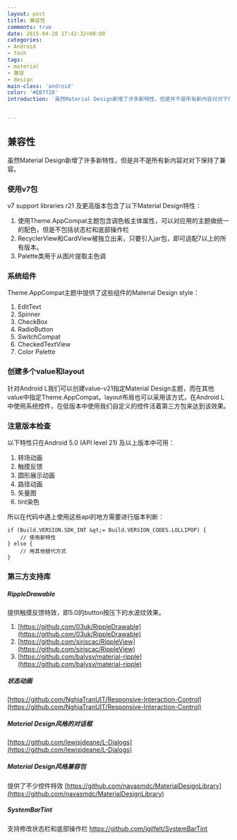 ```yaml
---
layout: post
title: 兼容性
comments: true
date: 2015-04-28 17:42:32+00:00
categories:
- Android
- Tech
tags:
- material
- 兼容
- design
main-class: 'android'
color: '#EB7728'
introduction: '虽然Material Design新增了许多新特性，但是并不是所有新内容对对下保持了兼容。'


---
```

## 兼容性


虽然Material Design新增了许多新特性，但是并不是所有新内容对对下保持了兼容。

### 使用v7包

v7 support libraries r21 及更高版本包含了以下Material Design特性：

1.  使用Theme.AppCompat主题包含调色板主体属性，可以对应用的主题做统一的配色，但是不包括状态栏和底部操作栏
2.  RecyclerView和CardView被独立出来，只要引入jar包，即可适配7以上的所有版本。
3.  Palette类用于从图片提取主色调

### 系统组件

Theme.AppCompat主题中提供了这些组件的Material Design style：

1.  EditText
2.  Spinner
3.  CheckBox
4.  RadioButton
5.  SwitchCompat
6.  CheckedTextView
7.  Color Palette

### 创建多个value和layout

针对Android L我们可以创建value-v21指定Material Design主题，而在其他value中指定Theme.AppCompat。layout布局也可以采用该方式，在Android L中使用系统控件，在低版本中使用我们自定义的控件活着第三方包来达到该效果。

### 注意版本检查

以下特性只在Android 5.0 (API level 21) 及以上版本中可用：

1.  转场动画
2.  触摸反馈
3.  圆形展示动画
4.  路径动画
5.  矢量图
6.  tint染色

所以在代码中遇上使用这些api的地方需要进行版本判断：

    if (Build.VERSION.SDK_INT &gt;= Build.VERSION_CODES.LOLLIPOP) {
        // 使用新特性
    } else {
        // 用其他替代方式
    }

### 第三方支持库

##### RippleDrawable

提供触摸反馈特效，即5.0的button按压下的水波纹效果。

1.  [https://github.com/03uk/RippleDrawable](https://github.com/03uk/RippleDrawable)
2.  [https://github.com/siriscac/RippleView](https://github.com/siriscac/RippleView)
3.  [https://github.com/balysv/material-ripple](https://github.com/balysv/material-ripple)

##### 状态动画

[https://github.com/NghiaTranUIT/Responsive-Interaction-Control](https://github.com/NghiaTranUIT/Responsive-Interaction-Control)

##### Material Design风格的对话框

[https://github.com/lewisjdeane/L-Dialogs](https://github.com/lewisjdeane/L-Dialogs)

##### Material Design风格兼容包

提供了不少控件特效
[https://github.com/navasmdc/MaterialDesignLibrary](https://github.com/navasmdc/MaterialDesignLibrary)

##### SystemBarTint

支持修改状态栏和底部操作栏
https://github.com/jgilfelt/SystemBarTint

</body>
</html>